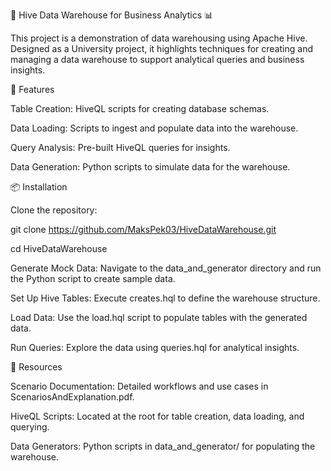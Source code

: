 🐝 Hive Data Warehouse for Business Analytics 📊


This project is a demonstration of data warehousing using Apache Hive. Designed as a University project, it highlights techniques for creating and managing a data warehouse to support analytical queries and business insights.

🚀 Features


Table Creation: HiveQL scripts for creating database schemas.


Data Loading: Scripts to ingest and populate data into the warehouse.


Query Analysis: Pre-built HiveQL queries for insights.


Data Generation: Python scripts to simulate data for the warehouse.

📦 Installation


Clone the repository:

git clone https://github.com/MaksPek03/HiveDataWarehouse.git


cd HiveDataWarehouse


Generate Mock Data: Navigate to the data_and_generator directory and run the Python script to create sample data.


Set Up Hive Tables: Execute creates.hql to define the warehouse structure.


Load Data: Use the load.hql script to populate tables with the generated data.


Run Queries: Explore the data using queries.hql for analytical insights.


📄 Resources


Scenario Documentation: Detailed workflows and use cases in ScenariosAndExplanation.pdf.


HiveQL Scripts: Located at the root for table creation, data loading, and querying.


Data Generators: Python scripts in data_and_generator/ for populating the warehouse.
